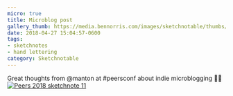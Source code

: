 ```yaml
---
micro: true
title: Microblog post
gallery_thumb: https://media.bennorris.com/images/sketchnotable/thumbs/peers-2018-sketchnote-11.jpg
date: 2018-04-27 15:04:57-0600
tags:
- sketchnotes
- hand lettering
category: Sketchnotable
---
```


Great thoughts from @manton at #peersconf about indie microblogging ✍🏼 [![Peers 2018 sketchnote 11](https://media.bennorris.com/images/sketchnotable/peers-2018/peers-2018-sketchnote-11.jpg)](https://media.bennorris.com/images/sketchnotable/peers-2018/peers-2018-sketchnote-11.jpg)